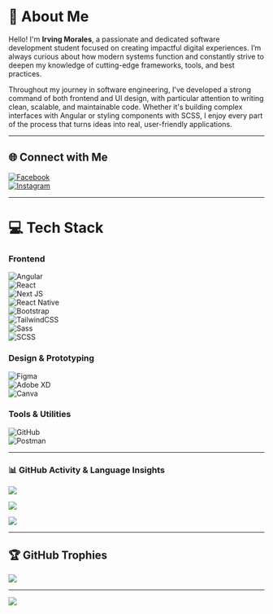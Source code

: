 # 💫 About Me

Hello! I'm **Irving Morales**, a passionate and dedicated software development student focused on creating impactful digital experiences. I’m always curious about how modern systems function and constantly strive to deepen my knowledge of cutting-edge frameworks, tools, and best practices.

Throughout my journey in software engineering, I've developed a strong command of both frontend and UI design, with particular attention to writing clean, scalable, and maintainable code. Whether it's building complex interfaces with Angular or styling components with SCSS, I enjoy every part of the process that turns ideas into real, user-friendly applications.

---

## 🌐 Connect with Me

[![Facebook](https://img.shields.io/badge/Facebook-%231877F2.svg?logo=Facebook&logoColor=white&style=for-the-badge)](https://www.facebook.com/irving.moralesdom)  
[![Instagram](https://img.shields.io/badge/Instagram-%23E4405F.svg?logo=Instagram&logoColor=white&style=for-the-badge)](https://instagram.com/irving_mordo_)

---

# 💻 Tech Stack

### Frontend
![Angular](https://img.shields.io/badge/angular-%23DD0031.svg?style=for-the-badge&logo=angular&logoColor=white)  
![React](https://img.shields.io/badge/react-%2320232a.svg?style=for-the-badge&logo=react&logoColor=%2361DAFB)  
![Next JS](https://img.shields.io/badge/Next.js-000000?style=for-the-badge&logo=nextdotjs&logoColor=white)  
![React Native](https://img.shields.io/badge/react_native-%2320232a.svg?style=for-the-badge&logo=react&logoColor=%2361DAFB)  
![Bootstrap](https://img.shields.io/badge/bootstrap-%238511FA.svg?style=for-the-badge&logo=bootstrap&logoColor=white)  
![TailwindCSS](https://img.shields.io/badge/tailwindcss-%2338B2AC.svg?style=for-the-badge&logo=tailwind-css&logoColor=white)  
![Sass](https://img.shields.io/badge/Sass-%23CC6699.svg?style=for-the-badge&logo=sass&logoColor=white)  
![SCSS](https://img.shields.io/badge/SCSS-%23CD6799.svg?style=for-the-badge&logo=sass&logoColor=white)

### Design & Prototyping
![Figma](https://img.shields.io/badge/figma-%23F24E1E.svg?style=for-the-badge&logo=figma&logoColor=white)  
![Adobe XD](https://img.shields.io/badge/Adobe%20XD-470137?style=for-the-badge&logo=Adobe%20XD&logoColor=%23FF61F6)  
![Canva](https://img.shields.io/badge/Canva-%2300C4CC.svg?style=for-the-badge&logo=Canva&logoColor=white)

### Tools & Utilities
![GitHub](https://img.shields.io/badge/github-%23121011.svg?style=for-the-badge&logo=github&logoColor=white)  
![Postman](https://img.shields.io/badge/Postman-FF6C37?style=for-the-badge&logo=postman&logoColor=white)

---

### 📊 GitHub Activity & Language Insights

![](https://github-readme-stats.vercel.app/api?username=IrvingMordo&theme=radical&hide_border=true&include_all_commits=true&count_private=true&show_icons=true&custom_title=Irving%20Morales%E2%80%99%20GitHub%20Stats)

![](https://github-readme-streak-stats.herokuapp.com/?user=IrvingMordo&theme=tokyonight&hide_border=true&date_format=M%20j%5B%2C%20Y%5D&ring_color=ff6ec7&fire_color=f0932b)

![](https://github-readme-stats.vercel.app/api/top-langs/?username=IrvingMordo&theme=gruvbox&hide_border=true&layout=compact&langs_count=6&hide=html,css&custom_title=Most%20Used%20Languages)

---

## 🏆 GitHub Trophies

![](https://github-profile-trophy.vercel.app/?username=IrvingMordo&theme=darkhub&no-frame=false&no-bg=true&margin-w=4)

---

[![](https://visitcount.itsvg.in/api?id=IrvingMordo&icon=0&color=0)](https://visitcount.itsvg.in)

<!-- Proudly generated with GPRM ( https://gprm.itsvg.in ) -->
